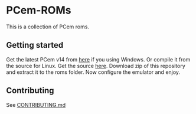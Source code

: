 # PCem-ROMs
This is a collection of PCem roms. 

## Getting started

Get the latest PCem v14 from [here](https://pcem-emulator.co.uk/files/PCemV14Win.zip) if you using Windows. Or compile it from the source for Linux. Get the source [here](https://pcem-emulator.co.uk/files/PCemV14Linux.tar.gz). Download zip of this repository and extract it to the roms folder.  Now configure the emulator and enjoy.

## Contributing

See [CONTRIBUTING.md](https://raw.githubusercontent.com/BaRRaKudaRain/PCem-ROMs/master/CONTRIBUTING.md)
